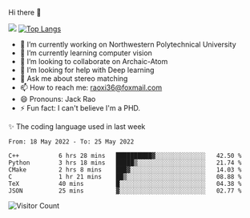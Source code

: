 Hi there 👋

![](https://github-readme-stats.vercel.app/api?username=Raohaocheng)
[![Top Langs](https://github-readme-stats.vercel.app/api/top-langs/?username=Raohaocheng&layout=compact)](https://github.com/anuraghazra/github-readme-stats)

- 🔭 I’m currently working on Northwestern Polytechnical University
- 🌱 I’m currently learning computer vision
- 👯 I’m looking to collaborate on Archaic-Atom
- 🤔 I’m looking for help with Deep learning
- 💬 Ask me about stereo matching
- 📫 How to reach me: raoxi36@foxmail.com
- 😄 Pronouns: Jack Rao
- ⚡ Fun fact: I can't believe I'm a PHD.

✨ The coding language used in last week
<!--START_SECTION:waka-->

```text
From: 18 May 2022 - To: 25 May 2022

C++           6 hrs 28 mins   ██████████▓░░░░░░░░░░░░░░   42.50 %
Python        3 hrs 18 mins   █████▒░░░░░░░░░░░░░░░░░░░   21.74 %
CMake         2 hrs 8 mins    ███▓░░░░░░░░░░░░░░░░░░░░░   14.03 %
C             1 hr 21 mins    ██▒░░░░░░░░░░░░░░░░░░░░░░   08.88 %
TeX           40 mins         █░░░░░░░░░░░░░░░░░░░░░░░░   04.38 %
JSON          25 mins         ▓░░░░░░░░░░░░░░░░░░░░░░░░   02.77 %
```

<!--END_SECTION:waka-->

![Visitor Count](https://profile-counter.glitch.me/Raohaocheng/count.svg)
